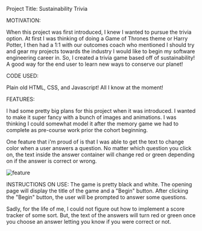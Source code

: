 Project Title: Sustainability Trivia

MOTIVATION:

When this project was first introduced, I knew I wanted to pursue the trivia option. At first I was thinking of doing a Game of Thrones theme or Harry Potter, I then had a 1:1 with our outcomes coach who mentioned I should try and gear my projects towards the industry I would like to begin my software engineering career in. So, I created a trivia game based off of sustainability! A good way for the end user to learn new ways to conserve our planet!

CODE USED:

Plain old HTML, CSS, and Javascript! All I know at the moment!


FEATURES:

I had some pretty big plans for this project when it was introduced. I wanted to make it super fancy with a bunch of images and animations. I was thinking I could somewhat model it after the memory game we had to complete as pre-course work prior the cohort beginning. 

One feature that i'm proud of is that I was able to get the text to change color when a user answers a question. No matter which question you click on, the text inside the answer container will change red or green depending on if the answer is correct or wrong. 

<img src="Macintosh HD⁩ ▸ ⁨Users⁩ ▸ ⁨nicolegumina⁩ ▸ ⁨sei⁩ ▸ ⁨projects⁩ ▸ ⁨Trivia⁩ ▸ ⁨Project1Trivia⁩ ▸ ⁨screenshots > Screen Shot 2019-12-13 at 11.05.20 AM.png⁩" alt="feature">



INSTRUCTIONS ON USE:
The game is pretty black and white. The opening page will display the title of the game and a "Begin" button. After clicking the "Begin" button, the user will be prompted to answer some questions. 

Sadly, for the life of me, I could not figure out how to implement a score tracker of some sort. But, the text of the answers will turn red or green once you choose an answer letting you know if you were correct or not. 
